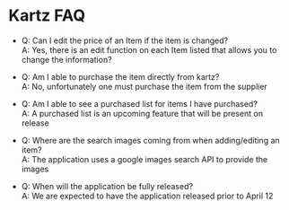 # Kartz FAQ 

* Q: Can I edit the price of an Item if the item is changed?  
  A: Yes, there is an edit function on each Item listed that allows you to change the information?  
  
* Q: Am I able to purchase the item directly from kartz?  
  A: No, unfortunately one must purchase the item from the supplier 

* Q: Am I able to see a purchased list for items I have purchased?  
  A: A purchased list is an upcoming feature that will be present on release 

* Q: Where are the search images coming from when adding/editing an item?  
  A: The application uses a google images search API to provide the images 

* Q: When will the application be fully released?  
  A: We are expected to have the application released prior to April 12 